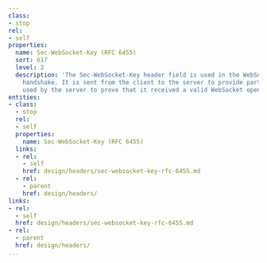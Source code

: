 ```yaml
---
class:
- stop
rel:
- self
properties:
  name: Sec-WebSocket-Key (RFC 6455)
  sort: 617
  level: 2
  description: 'The Sec-WebSocket-Key header field is used in the WebSocket opening
    handshake. It is sent from the client to the server to provide part of the information
    used by the server to prove that it received a valid WebSocket opening handshake. '
entities:
- class:
  - stop
  rel:
  - self
  properties:
    name: Sec-WebSocket-Key (RFC 6455)
  links:
  - rel:
    - self
    href: design/headers/sec-websocket-key-rfc-6455.md
  - rel:
    - parent
    href: design/headers/
links:
- rel:
  - self
  href: design/headers/sec-websocket-key-rfc-6455.md
- rel:
  - parent
  href: design/headers/
...
```

